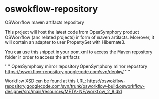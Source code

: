 # oswokflow-repository

OSWorkflow maven artifacts repository

This project will host the latest code from OpenSymphony product OSWorkflow (and related projects) in form of maven artifacts. Moreover, it will contain an adapter to user PropertySet with Hibernate3.

You can use this snippet in your pom.xml to access the Maven repository folder in order to access the artifacts:

''''
<repositories> <repository>
  <id>OpenSymphony mirror repository</id> 
  <name>OpenSymphony mirror repository</name> 
  <url>https://oswokflow-repository.googlecode.com/svn/deploy/</url> 
  </repository>
</repositories>
''''


Workflow XSD can be found at this URL: https://oswokflow-repository.googlecode.com/svn/trunk/osworkflow-build/osworkflow-designer/src/main/resources/META-INF/workflow_2_8.dtd
